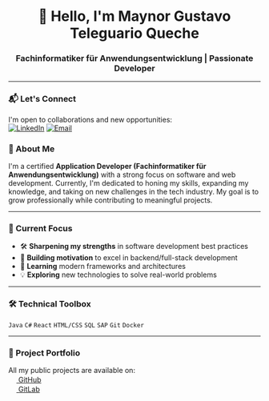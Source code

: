<h1 align="center">👋 Hello, I'm Maynor Gustavo Teleguario Queche</h1>
<h3 align="center">Fachinformatiker für Anwendungsentwicklung | Passionate Developer</h3>

---

### 📬 Let's Connect
I'm open to collaborations and new opportunities:  
[![LinkedIn](https://img.shields.io/badge/LinkedIn-Connect-blue)](https://www.linkedin.com/in/maynor-gustavo-teleguario-queche-b649ab1a8)
[![Email](https://img.shields.io/badge/Email-Contact-red)](mailto:Maynor_Teleguario@hotmail.com)





### 🚀 About Me
I'm a certified **Application Developer (Fachinformatiker für Anwendungsentwicklung)** with a strong focus on software and web development. Currently, I'm dedicated to honing my skills, expanding my knowledge, and taking on new challenges in the tech industry. My goal is to grow professionally while contributing to meaningful projects.

---

### 🔧 Current Focus
- 🛠 **Sharpening my strengths** in software development best practices
- 🚀 **Building motivation** to excel in backend/full-stack development
- 🌱 **Learning** modern frameworks and architectures
- 💡 **Exploring** new technologies to solve real-world problems

---
### 🛠 Technical Toolbox
`Java` `C#` `React` `HTML/CSS` `SQL` `SAP` `Git` `Docker`

---

### 📂 Project Portfolio
All my public projects are available on:  
[<img src="https://github.githubassets.com/favicons/favicon.png" width=16> GitHub](https://github.com/Gustavo-Teleguario)  
[<img src="https://about.gitlab.com/images/press/logo/png/gitlab-icon-rgb.png" width=16> GitLab](https://gitlab.com/users/Gustavo-Teleguario)

